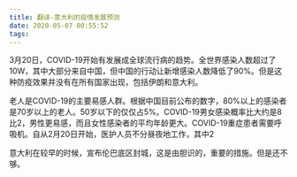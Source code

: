 ```yaml
---
title: 翻译-意大利的疫情发展预测
date: 2020-05-07 00:55:52
tags:
---
```


3月20日，COVID-19开始有发展成全球流行病的趋势。全世界感染人数超过了10W，其中大部分来自中国，但中国的行动让新增感染人数降低了90%。但是这种防疫效果并没有在所有国家出现，包括伊朗和意大利。

老人是COVID-19的主要易感人群。根据中国目前公布的数字，80%以上的感染者是70岁以上的老人。50岁以下的仅仅占5%。COVID-19男女感染概率比大约是8比2，男性更易感，而且女性感染者的平均年龄更大。COVID-19重症患者需要呼吸机。自从2月20日开始，医护人员不分昼夜地工作，其中2

意大利在较早的时候，宣布伦巴底区封城，这是由胆识的，重要的措施。但是还不够。

